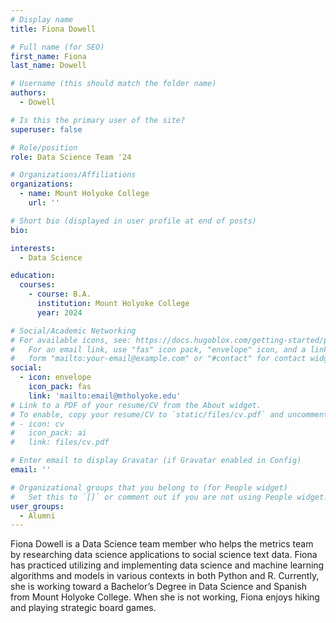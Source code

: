 ```yaml
---
# Display name
title: Fiona Dowell

# Full name (for SEO)
first_name: Fiona
last_name: Dowell

# Username (this should match the folder name)
authors:
  - Dowell

# Is this the primary user of the site?
superuser: false

# Role/position
role: Data Science Team '24

# Organizations/Affiliations
organizations:
  - name: Mount Holyoke College
    url: ''

# Short bio (displayed in user profile at end of posts)
bio: 

interests:
  - Data Science

education:
  courses:
    - course: B.A. 
      institution: Mount Holyoke College
      year: 2024

# Social/Academic Networking
# For available icons, see: https://docs.hugoblox.com/getting-started/page-builder/#icons
#   For an email link, use "fas" icon pack, "envelope" icon, and a link in the
#   form "mailto:your-email@example.com" or "#contact" for contact widget.
social:
  - icon: envelope
    icon_pack: fas
    link: 'mailto:email@mtholyoke.edu'
# Link to a PDF of your resume/CV from the About widget.
# To enable, copy your resume/CV to `static/files/cv.pdf` and uncomment the lines below.
# - icon: cv
#   icon_pack: ai
#   link: files/cv.pdf

# Enter email to display Gravatar (if Gravatar enabled in Config)
email: ''

# Organizational groups that you belong to (for People widget)
#   Set this to `[]` or comment out if you are not using People widget.
user_groups:
  - Alumni
---
```


Fiona Dowell is a Data Science team member who helps the metrics team by researching data science applications to social science text data. Fiona has practiced utilizing and implementing data science and machine learning algorithms and models in various contexts in both Python and R. Currently, she is working toward a Bachelor’s Degree in Data Science and Spanish from Mount Holyoke College. When she is not working, Fiona enjoys hiking and playing strategic board games.